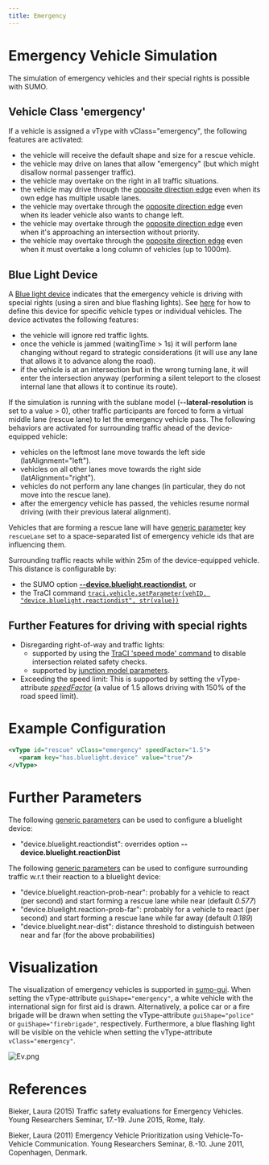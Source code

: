 ```yaml
---
title: Emergency
---
```


# Emergency Vehicle Simulation

The simulation of emergency vehicles and their special rights is possible with SUMO.

## Vehicle Class 'emergency'

If a vehicle is assigned a vType with vClass="emergency", the following features are activated:

- the vehicle will receive the default shape and size for a rescue vehicle.
- the vehicle may drive on lanes that allow "emergency" (but which might disallow normal passenger traffic).
- the vehicle may overtake on the right in all traffic situations.
- the vehicle may drive through the [opposite direction edge](OppositeDirectionDriving.md) even when its own edge has multiple usable lanes.
- the vehicle may overtake through the [opposite direction edge](OppositeDirectionDriving.md) even when its leader vehicle also wants to change left.
- the vehicle may overtake through the [opposite direction edge](OppositeDirectionDriving.md) even when it's approaching an intersection without priority.
- the vehicle may overtake through the [opposite direction edge](OppositeDirectionDriving.md) even when it must overtake a long column of vehicles (up to 1000m).

## Blue Light Device

A [Blue light device](../sumo.md#bluelight_device) indicates that the emergency
vehicle is driving with special rights (using a siren and blue flashing lights).
See [here](../Definition_of_Vehicles%2C_Vehicle_Types%2C_and_Routes.md#assignment_by_generic_parameters) for how to define this device for specific vehicle types or individual vehicles.
The device activates the following features:

- the vehicle will ignore red traffic lights.
- once the vehicle is jammed (waitingTime > 1s) it will perform lane changing without regard to strategic considerations (it will use any lane that allows it to advance along the road).
- if the vehicle is at an intersection but in the wrong turning lane, it will enter the intersection anyway (performing a silent teleport to the closest internal lane that allows it to continue its route).

If the simulation is running with the sublane model (**--lateral-resolution** is set to a value > 0), other traffic participants are forced to form a virtual middle lane (rescue lane) to let the emergency vehicle pass.
The following behaviors are activated for surrounding traffic ahead of the device-equipped vehicle:

- vehicles on the leftmost lane move towards the left side (latAlignment="left").
- vehicles on all other lanes move towards the right side (latAlignment="right").
- vehicles do not perform any lane changes (in particular, they do not move into the rescue lane).
- after the emergency vehicle has passed, the vehicles resume normal driving (with their previous lateral alignment).

Vehicles that are forming a rescue lane will have [generic parameter](GenericParameters.md) key `rescueLane` set to a space-separated list of emergency vehicle ids that are influencing them.

Surrounding traffic reacts while within 25m of the device-equipped vehicle. This distance is configurable by:

- the SUMO option [**--device.bluelight.reactiondist**](https://sumo.dlr.de/docs/sumo.html#bluelight_device), or
- the TraCI command [`traci.vehicle.setParameter(vehID, "device.bluelight.reactiondist", str(value))`](https://sumo.dlr.de/pydoc/traci._vehicle.html#VehicleDomain-setParameter)

## Further Features for driving with special rights

- Disregarding right-of-way and traffic lights:
  - supported by using the [TraCI 'speed mode'
  command](../TraCI/Change_Vehicle_State.md#speed_mode_0xb3) to disable intersection related safety checks.
  - supported by [junction model parameters](Safety.md#junction_model).
- Exceeding the speed limit: This is supported by setting the
  vType-attribute [*speedFactor*](../Definition_of_Vehicles,_Vehicle_Types,_and_Routes.md#vehicle_types)
  (a value of 1.5 allows driving with 150% of the road speed limit).


# Example Configuration

```xml
<vType id="rescue" vClass="emergency" speedFactor="1.5">
   <param key="has.bluelight.device" value="true"/>
</vType>

```

# Further Parameters

The following [generic parameters](GenericParameters.md) can be used to configure a bluelight device:

- "device.bluelight.reactiondist": overrides option **--device.bluelight.reactionDist**

The following [generic parameters](GenericParameters.md) can be used to configure surrounding traffic w.r.t their reaction to a bluelight device:

- "device.bluelight.reaction-prob-near": probably for a vehicle to react (per second) and start forming a rescue lane while near (default *0.577*)
- "device.bluelight.reaction-prob-far": probably for a vehicle to react (per second) and start forming a rescue lane while far away (default *0.189*)
- "device.bluelight.near-dist": distance threshold to distinguish between near and far (for the above probabilities)

# Visualization

The visualization of emergency vehicles is supported in
[sumo-gui](../sumo-gui.md). When setting the vType-attribute `guiShape="emergency"`, a
white vehicle with the international sign for first aid is drawn.
Alternatively, a police car or a fire brigade will be drawn when setting the vType-attribute `guiShape="police"` or `guiShape="firebrigade"`, respectively. Furthermore, a blue flashing light will be visible on the vehicle when setting the vType-attribute `vClass="emergency"`.

![Ev.png](../images/Ev.png)

# References

Bieker, Laura (2015) Traffic safety evaluations for Emergency Vehicles.
Young Researchers Seminar, 17.-19. June 2015, Rome, Italy.

Bieker, Laura (2011) Emergency Vehicle Prioritization using
Vehicle-To-Vehicle Communication. Young Researchers Seminar, 8.-10. June
2011, Copenhagen, Denmark.
